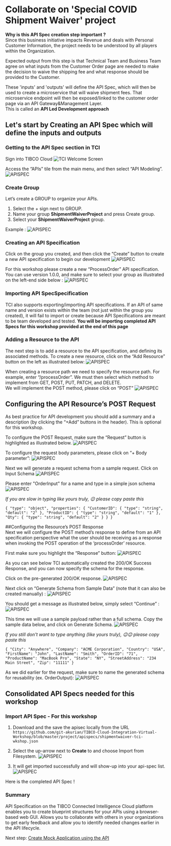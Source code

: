 # Collaborate on 'Special COVID Shipment Waiver' project  
**Why is this API Spec creation step important ?**  
Since this business initiative impacts Revenue and deals with Personal Customer Information, the project needs to be understood by all players within the Organization.

Expected output from this step is that Technical Team and Business Team agree on what inputs from the Customer Order page are needed to make the decision to waive the shipping fee and what response should be provided to the Customer.

These 'inputs' and 'outputs' will define the API Spec, which will then be used to create a microservice that will waive shipment fees. That microservice endpoint will then be exposed/linked to the customer order page via an API Gateway&Management Layer.   
This is called an **API Led Development approach**

## Let's start by Creating an API Spec which will define the inputs and outputs

### Getting to the API Spec section in TCI

Sign into TIBCO Cloud
![TCI Welcome Screen](/images/apispec/1.png)

Access the “APIs” tile from the main menu, and then select “API Modeling”.
![APISPEC](/images/apispec/2.png)

### Create Group
Let’s create a GROUP to organize your APIs.

1)	Select the + sign next to GROUP.  
2)  Name your group **ShipmentWaiverProject** and press Create group.
3)  Select your **ShipmentWaiverProject** group.

Example :
![APISPEC](/images/apispec/3.png)

### Creating an API Specification
Click on the group you created, and then click the “Create” button to create a new API specification to begin our development
![APISPEC](/images/apispec/4.png)

For this workshop please create a new “ProcessOrder” API specification. You can use version 1.0.0, and make sure to select your group as illustrated on the left-end side below :
![APISPEC](/images/apispec/5.png)


### Importing API SpecSpecification  

TCI also supports exporting/importing API specifications. If an API of same name and version exists within the team (not just within the group you created), it will fail to import or create because API Specifications are meant to be team developed and tested.
**You will be importing completed API Specs for this workshop provided at the end of this page**

### Adding a Resource to the API
The next step is to add a resource to the API specification, and defining its associated methods.
To create a new resource, click on the “Add Resource” button on the left as illustrated below:
![APISPEC](/images/apispec/6.png)

When creating a resource path we need to specify the resource path.
For example, enter “/processOrder”.
We must then select which method to implement from GET, POST, PUT, PATCH, and DELETE.  
 We will implement the POST method, please click on “POST”
![APISPEC](/images/apispec/7.png)


## Configuring the API Resource’s POST Request  
As best practice for API development you should add a summary and a description (by clicking the “+Add” buttons in the header). This is optional for this workshop.

To configure the POST Request, make sure the “Request” button is highlighted as illustrated below.
![APISPEC](/images/apispec/8.png)

To configure the request body parameters, please click on “+ Body parameter”:
![APISPEC](/images/apispec/9.png)

Next we will generate a request schema from a sample request.
Click on Input Schema
![APISPEC](/images/apispec/10.png)

Please enter "OrderInput" for a name and type in a simple json schema
![APISPEC](/images/apispec/11.png)

*If you are slow in typing like yours truly, :wink: please copy paste this*  

`{
   "type": "object",
   "properties": {
      "CustomerID": {
         "type": "string",
         "default": "2"
      },
      "ProductID": {
         "type": "string",
         "default": "1"
      },
      "Qty": {
         "type": "string",
         "default": "2"
      }
   }
}`


##Configuring the Resource’s POST Response  
Next we will configure the POST method’s response to define from an API specification perspective what the user should be receiving as a response when invoking the POST operation of the  ‘processOrder’ resource.


First make sure you highlight the “Response” button:
![APISPEC](/images/apispec/12.png)

As you can see below TCI automatically created the 200/OK Success Response, and you can now specify the schema for the response.

Click on the pre-generated 200/OK response.
![APISPEC](/images/apispec/13.png)

Next click on “Generate Schema from Sample Data” (note that it can also be created manually) :
![APISPEC](/images/apispec/14.png)

You should get a message as illustrated below, simply select “Continue” :
![APISPEC](/images/apispec/15.png)

This time we will use a sample payload rather than a full schema. Copy the sample data below, and click on Generate Schema.
![APISPEC](/images/apispec/16.png)

*If you still don't want to type anything (like yours truly), :wink::wink: please copy paste this*  

`{
  "City": "Anywhere",
  "Company": "ACME Corporation",
  "Country": "USA",
  "FirstName": "John",
  "LastName": "Smith",
  "OrderID": "71",
  "ProductName": "MacBook Pro",
  "State": "NY",
  "StreetAddress": "234 Main Street",
  "Zip": "11111"
}`  

As we did earlier for the request, make sure to name the generated schema for reusability (ex. OrderOutput):
![APISPEC](/images/apispec/17.png)

## Consolidated API Specs needed for this workshop
### Import API Spec  - For this workshop

1) Download and the save the apisec locally from the URL
`https://github.com/git-akurian/TIBCO-Cloud-Integration-Virtual-Workshop/blob/master/project/apispecs/shipmentwaiver-tci-wkshop.json`

2)	Select the up-arrow next to **Create** to and choose Import from Filesystem.
![APISPEC](/images/apispec/18.png)

3) It will get imported successfully and will show-up into your api-spec list.
![APISPEC](/images/apispec/19.png)

Here is the completed API Spec !

### Summary
API Specification on the TIBCO Connected Intelligence Cloud platform enables you to create blueprint structures for your APIs using a browser-based web GUI. Allows you to collaborate with others in your organizations to get early feedback and allow you to identify needed changes earlier in the API lifecycle.

Next step: [Create Mock Application using the  API](1.mockapi.md)
